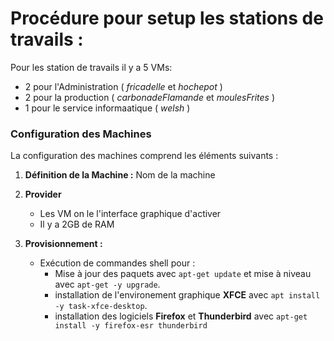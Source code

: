 # Procédure pour setup les stations de travails :

Pour les station de travails il y a 5 VMs:

 - 2 pour l'Administration ( *fricadelle* et *hochepot* )
 - 2 pour la production ( *carbonadeFlamande* et *moulesFrites* )
 - 1 pour le service informaatique ( *welsh* )

### Configuration des Machines

La configuration des machines comprend les éléments suivants :

1. **Définition de la Machine :** Nom de la machine 
	
2. **Provider**
	- Les VM on le l'interface graphique d'activer
	- Il y a 2GB de RAM

3. **Provisionnement :**
	- Exécution de commandes shell pour :
		- Mise à jour des paquets avec `apt-get update` et mise à niveau avec `apt-get -y upgrade`.
		- installation de l'environement graphique **XFCE** avec `apt install -y task-xfce-desktop`.
		- installation des logiciels **Firefox** et **Thunderbird** avec `apt-get install -y firefox-esr thunderbird`

